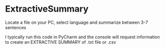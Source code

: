 # ExtractiveSummary
Locate a file on your PC, select language and summarize between 3-7 sentences

I typically run this code in PyCharm and the console will request information to create an EXTRACTIVE SUMMARY of .txt file or .csv
